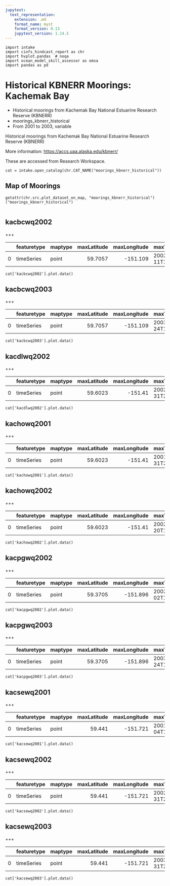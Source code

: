 ```yaml
---
jupytext:
  text_representation:
    extension: .md
    format_name: myst
    format_version: 0.13
    jupytext_version: 1.14.5
---
```


```{code-cell}
import intake
import ciofs_hindcast_report as chr
import hvplot.pandas  # noqa
import ocean_model_skill_assessor as omsa
import pandas as pd
```

# Historical KBNERR Moorings: Kachemak Bay

* Historical moorings from Kachemak Bay National Estuarine Research Reserve (KBNERR)
* moorings_kbnerr_historical
* From 2001 to 2003, variable

Historical moorings from Kachemak Bay National Estuarine Research Reserve (KBNERR)
    
More information: https://accs.uaa.alaska.edu/kbnerr/


These are accessed from Research Workspace.

    

```{code-cell}
cat = intake.open_catalog(chr.CAT_NAME("moorings_kbnerr_historical"))
```

## Map of Moorings
    

```{code-cell}
getattr(chr.src.plot_dataset_on_map, "moorings_kbnerr_historical")("moorings_kbnerr_historical")
    
```

## kacbcwq2002
        

+++

            
|    | featuretype   | maptype   |   maxLatitude |   maxLongitude | maxTime                       |   minLatitude |   minLongitude | minTime                       |
|---:|:--------------|:----------|--------------:|---------------:|:------------------------------|--------------:|---------------:|:------------------------------|
|  0 | timeSeries    | point     |       59.7057 |       -151.109 | 2002-09-11T11:00:00.000000000 |       59.7057 |       -151.109 | 2002-06-18T11:30:00.000000000 |


```{code-cell}
cat['kacbcwq2002'].plot.data()
```

## kacbcwq2003
        

+++

            
|    | featuretype   | maptype   |   maxLatitude |   maxLongitude | maxTime                       |   minLatitude |   minLongitude | minTime                       |
|---:|:--------------|:----------|--------------:|---------------:|:------------------------------|--------------:|---------------:|:------------------------------|
|  0 | timeSeries    | point     |       59.7057 |       -151.109 | 2003-09-24T17:30:00.000000000 |       59.7057 |       -151.109 | 2003-04-15T18:00:00.000000000 |


```{code-cell}
cat['kacbcwq2003'].plot.data()
```

## kacdlwq2002
        

+++

            
|    | featuretype   | maptype   |   maxLatitude |   maxLongitude | maxTime                       |   minLatitude |   minLongitude | minTime                       |
|---:|:--------------|:----------|--------------:|---------------:|:------------------------------|--------------:|---------------:|:------------------------------|
|  0 | timeSeries    | point     |       59.6023 |        -151.41 | 2002-12-31T23:30:00.000000000 |       59.6023 |        -151.41 | 2002-10-24T10:00:00.000000000 |


```{code-cell}
cat['kacdlwq2002'].plot.data()
```

## kachowq2001
        

+++

            
|    | featuretype   | maptype   |   maxLatitude |   maxLongitude | maxTime                       |   minLatitude |   minLongitude | minTime                       |
|---:|:--------------|:----------|--------------:|---------------:|:------------------------------|--------------:|---------------:|:------------------------------|
|  0 | timeSeries    | point     |       59.6023 |        -151.41 | 2001-12-31T23:45:00.000000000 |       59.6023 |        -151.41 | 2001-07-12T07:45:00.000000000 |


```{code-cell}
cat['kachowq2001'].plot.data()
```

## kachowq2002
        

+++

            
|    | featuretype   | maptype   |   maxLatitude |   maxLongitude | maxTime                       |   minLatitude |   minLongitude | minTime                       |
|---:|:--------------|:----------|--------------:|---------------:|:------------------------------|--------------:|---------------:|:------------------------------|
|  0 | timeSeries    | point     |       59.6023 |        -151.41 | 2002-11-20T12:30:00.000000000 |       59.6023 |        -151.41 | 2002-01-01T00:00:00.000000000 |


```{code-cell}
cat['kachowq2002'].plot.data()
```

## kacpgwq2002
        

+++

            
|    | featuretype   | maptype   |   maxLatitude |   maxLongitude | maxTime                       |   minLatitude |   minLongitude | minTime                       |
|---:|:--------------|:----------|--------------:|---------------:|:------------------------------|--------------:|---------------:|:------------------------------|
|  0 | timeSeries    | point     |       59.3705 |       -151.896 | 2002-10-02T12:30:00.000000000 |       59.3705 |       -151.896 | 2002-06-21T10:00:00.000000000 |


```{code-cell}
cat['kacpgwq2002'].plot.data()
```

## kacpgwq2003
        

+++

            
|    | featuretype   | maptype   |   maxLatitude |   maxLongitude | maxTime                       |   minLatitude |   minLongitude | minTime                       |
|---:|:--------------|:----------|--------------:|---------------:|:------------------------------|--------------:|---------------:|:------------------------------|
|  0 | timeSeries    | point     |       59.3705 |       -151.896 | 2003-09-24T15:30:00.000000000 |       59.3705 |       -151.896 | 2003-04-29T12:00:00.000000000 |


```{code-cell}
cat['kacpgwq2003'].plot.data()
```

## kacsewq2001
        

+++

            
|    | featuretype   | maptype   |   maxLatitude |   maxLongitude | maxTime                       |   minLatitude |   minLongitude | minTime                       |
|---:|:--------------|:----------|--------------:|---------------:|:------------------------------|--------------:|---------------:|:------------------------------|
|  0 | timeSeries    | point     |        59.441 |       -151.721 | 2001-12-04T11:00:00.000000000 |        59.441 |       -151.721 | 2001-08-17T15:15:00.000000000 |


```{code-cell}
cat['kacsewq2001'].plot.data()
```

## kacsewq2002
        

+++

            
|    | featuretype   | maptype   |   maxLatitude |   maxLongitude | maxTime                       |   minLatitude |   minLongitude | minTime                       |
|---:|:--------------|:----------|--------------:|---------------:|:------------------------------|--------------:|---------------:|:------------------------------|
|  0 | timeSeries    | point     |        59.441 |       -151.721 | 2002-12-31T23:30:00.000000000 |        59.441 |       -151.721 | 2002-01-11T17:00:00.000000000 |


```{code-cell}
cat['kacsewq2002'].plot.data()
```

## kacsewq2003
        

+++

            
|    | featuretype   | maptype   |   maxLatitude |   maxLongitude | maxTime                       |   minLatitude |   minLongitude | minTime                       |
|---:|:--------------|:----------|--------------:|---------------:|:------------------------------|--------------:|---------------:|:------------------------------|
|  0 | timeSeries    | point     |        59.441 |       -151.721 | 2003-12-31T23:30:00.000000000 |        59.441 |       -151.721 | 2003-01-01T00:00:00.000000000 |


```{code-cell}
cat['kacsewq2003'].plot.data()
```
